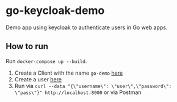 # go-keycloak-demo

Demo app using keycloak to authenticate users in Go web apps.

## How to run

Run `docker-compose up --build`.

 1. Create a Client with the name `go-demo` [here](http://localhost:8080/auth/admin/master/console/#/create/client/master)
 1. Create a user [here](http://localhost:8080/auth/admin/master/console/#/create/user/master)
 1. Run via `curl --data "{\"username\": \"user\",\"password\": \"pass\"}" http://localhost:8000` or via Postman
 